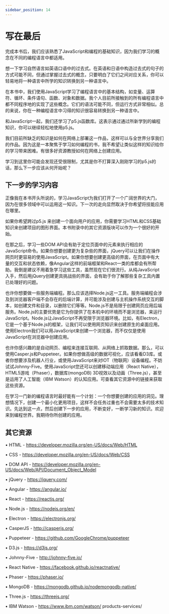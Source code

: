 ```yaml
---
sidebar_position: 14
---
```


# 写在最后

完成本书后，我们应该熟悉了JavaScript和编程的基础知识，因为我们学习的概念在不同的编程语言中都适用。

想一下学习自然语言如英语口语中的过去式。在英语和日语中构造过去式的句子的方式可能不同，但通过掌握过去式的概念，只要明白了它们之间对应关系，你可以轻易地将一种语言中所学的知识转换到另一种语言中。

在本书中，我们使用JavaScript学习了编程语言中的基本结构，如变量、运算符、循环、条件语句、函数、对象和数据。我个人目前所接触到的所有编程语言中都不同程序地的实现了这些概念。它们的语法可能不同，但运行方式非常相似。总的来说，你在一种编程语言中习得的知识很容易转换到另一种语言中。

和JavaScript一起，我们还学习了p5.js函数库。这表示通过通过所新学到的编程知识，你可以继续轻松地使用p5.js。

我们目前所缺乏的知识是如何在网络上部署这一作品，这样可以与全世界分享我们的作品。因为这是一本聚焦于学习如何编程的书，我不希望让类似这样的知识给你的学习带来困难。有很多好资源教授如何在网络上创建应用。

学习到这里你可能会发现还受很限制，尤其是你不打算深入刚刚学习的p5.js的话，那么下一步应该从何开始呢？

## 下一步的学习内容

正像我在本书开头所说的，学习JavaScript为我们打开了一个广阔世界的大门，因为在很多领域中可以运用这一知识。下一次的走向显然取决于你希望将技能应用在哪里。

如果你希望跨过p5.js 来创建一个面向用户的应用，你需要学习HTML和CSS基础知识来创建项目的图形界面。本书附录中的其它资源版块可以作为一个很好的开始。

在那之后，学习一些DOM API会有助于定位页面中的元素来执行相应的JavaScript命令。如果你想要创建更为复杂些的界面，jQuery可以让我们在操作网页时更容易的使用JavaScript。如果你想要创建更高级的界面，在页面中有大量的交互和状态依赖，像Angular这样的前端框架和React一类的库都会有所帮助。我倒是建议不用着急学习这些工具，虽然现在它们很流行。从纯JavaScript入手，然后用jQuery创建更具挑战些的界面，会有助于你了解那些复杂工具内置已处理好的问题。

也许你想要做一些服务端编程。那么应该选择Node.js这一工具。服务端编程会涉及到浏览器客户端不会存在的后端计算，并可能涉及创建与主机操作系统交互的脚本，如创建文件和目录，以删除它们等等。Node.js不是局限于创建网页应用后端服务。Node.js的主要优势是它为你提供了在本机中的环境而不是浏览器，来运行JavaScript。Node.js让JavaScript不再受限于浏览器环境。比如，有Electron，它是一个基于Node.js的框架，让我们可以使用网页知识来创建原生的桌面应用。使用Electron我们可以用JavaScript来创建一个浏览器，而不仅仅是使用JavaScript在浏览器中创建应用。

也许你感兴趣的是自动网页、编程来连接互联网、从网络上抓取数据。那么，可以使用Casper.js和Puppeteer。如果你想做高级的数据可视化，应该看看D3库。或者你想要涉及机器人行业，或使用JavaScript来对IOT（物联网）设备编程。不妨试试Johnny-Five。使用JavaScript您还可以创建移动端应用（React Native），HTML5游戏（Phaser），数据库(mongoDB) 3D视效以及动画（Three.js），甚至是运用了人工智能（IBM Watson）的认知应用。可查看其它资源中的链接来获取这些资源。

在学习一门新的编程语言时最好能有一个计划：一个你想要创建的应用的洞见。理想情况下，创建一个最小化更用项目，这样不会任务过重也不会需要太多的技术知识。先达到这一点，然后创建下一步的应用，不断变好，一断学习新的知识。欢迎来到编程世界。我期待你所创建的应用。

## 其它资源

• HTML - https://developer.mozilla.org/en-US/docs/Web/HTML

• CSS - https://developer.mozilla.org/en-US/docs/Web/CSS

• DOM API - https://developer.mozilla.org/en-US/docs/Web/API/Document_Object_Model

• jQuery - https://jquery.com/

• Angular - https://angular.io/

• React - https://reactjs.org/

• Node.js - https://nodejs.org/en/

• Electron - https://electronjs.org/

• CasperJS - http://casperjs.org/

• Puppeteer - https://github.com/GoogleChrome/puppeteer

• D3.js - https://d3js.org/

• Johnny-Five - http://johnny-five.io/

• React Native - https://facebook.github.io/reactnative/

• Phaser - https://phaser.io/

• MongoDB - https://mongodb.github.io/nodemongodb-native/

• Three.js - https://threejs.org/

• IBM Watson - https://www.ibm.com/watson/ products-services/